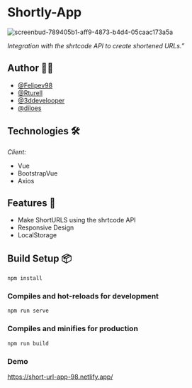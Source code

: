 # Shortly-App

![screenbud-789405b1-aff9-4873-b4d4-05caac173a5a](https://user-images.githubusercontent.com/83327665/143964150-903de7f3-ac65-40eb-9364-88b9d309eebc.png)

_Integration with the shrtcode API to create shortened URLs.”_

## Author 🧑‍💼

- [@Felipev98](https://github.com/Felipev98/)
- [@Rturell](https://github.com/Rturell)
- [@3ddevelooper](https://github.com/3ddevelooper)
- [@diloes](https://github.com/diloes)

## Technologies 🛠️
_Client:_
* Vue 
* BootstrapVue
* Axios

## Features 📌

- Make ShortURLS  using the shrtcode API 
- Responsive Design
- LocalStorage

## Build Setup 📦

```
npm install
```

### Compiles and hot-reloads for development
```
npm run serve
```

### Compiles and minifies for production
```
npm run build
```

### Demo
https://short-url-app-98.netlify.app/
